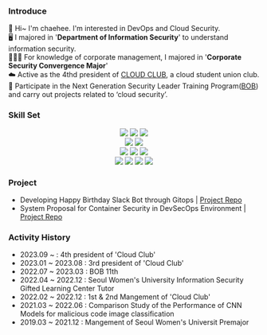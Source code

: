 ### Introduce
🤗 Hi~ I'm chaehee. I'm interested in DevOps and Cloud Security.   
🖥️ I majored in '**Department of Information Security**' to understand information security.      
🧑🏽‍💼 For knowledge of corporate management, I majored in '**Corporate Security Convergence Major**'   
☁️ Active as the 4thd president of [CLOUD CLUB](https://cloudclub.oopy.io/), a cloud student union club.     
🍚 Participate in the Next Generation Security Leader Training Program([BOB](https://www.kitribob.kr/)) and carry out projects related to ‘cloud security’.   

### Skill Set
<div align=center>
  <img src="https://img.shields.io/badge/python-3776AB?style=for-the-badge&logo=python&logoColor=white">
  <img src="https://img.shields.io/badge/r-276DC3?style=for-the-badge&logo=r&logoColor=white">
  <img src="https://img.shields.io/badge/c-00599C?style=for-the-badge&logo=c&logoColor=white">
  <br>
  
  <img src="https://img.shields.io/badge/linux-FCC624?style=for-the-badge&logo=linux&logoColor=black"> 
  <img src="https://img.shields.io/badge/amazonaws-232F3E?style=for-the-badge&logo=amazonaws&logoColor=white">  
  <br>
  
  <img src="https://img.shields.io/badge/docker-2496ED?style=for-the-badge&logo=docker&logoColor=white"> 
  <img src="https://img.shields.io/badge/kubernetes-326CE5?style=for-the-badge&logo=kubernetes&logoColor=white">
  <img src="https://img.shields.io/badge/terraform-7B42BC?style=for-the-badge&logo=terraform&logoColor=white">
  <br>
  
  <img src="https://img.shields.io/badge/Notion-000000?style=for-the-badge&logo=notion&logoColor=white">
  <img src="https://img.shields.io/badge/Slack-4A154B?style=for-the-badge&logo=slack&logoColor=white">
  <img src="https://img.shields.io/badge/github-181717?style=for-the-badge&logo=github&logoColor=white">
  <img src="https://img.shields.io/badge/gitlab-FC6D26?style=for-the-badge&logo=gitlab&logoColor=white">
  <br>
 </div>
 
### Project
- Developing Happy Birthday Slack Bot through Gitops | [Project Repo](https://github.com/cloud-club/GitOps-ChucarBot)   
- System Proposal for Container Security in DevSecOps Environment | [Project Repo](https://github.com/team-saba)   

### Activity History
- 2023.09 ~ : 4th president of 'Cloud Club'   
- 2023.01 ~ 2023.08 : 3rd president of 'Cloud Club'   
- 2022.07 ~ 2023.03 : BOB 11th   
- 2022.04 ~ 2022.12 : Seoul Women's University Information Security Gifted Learning Center Tutor   
- 2022.02 ~ 2022.12 : 1st & 2nd Mangement of 'Cloud Club'   
- 2021.03 ~ 2022.06 : Comparison Study of the Performance of CNN Models for malicious code image classification   
- 2019.03 ~ 2021.12 : Mangement of Seoul Women's Universit Premajor    
